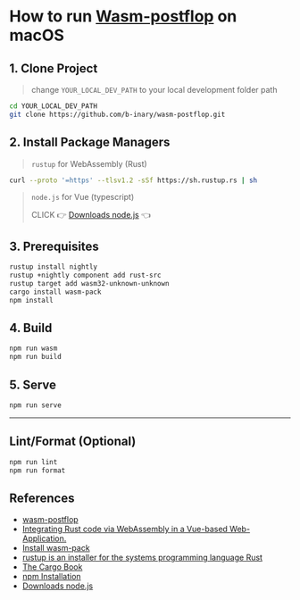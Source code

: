 # How to run [Wasm-postflop](https://github.com/b-inary/wasm-postflop) on macOS

## 1. Clone Project

> change `YOUR_LOCAL_DEV_PATH` to your local development folder path

```bash
cd YOUR_LOCAL_DEV_PATH
git clone https://github.com/b-inary/wasm-postflop.git
```

## 2. Install Package Managers

> `rustup` for WebAssembly (Rust)

```bash
curl --proto '=https' --tlsv1.2 -sSf https://sh.rustup.rs | sh
```

> `node.js` for Vue (typescript)
> 
> CLICK 👉 [Downloads node.js](https://nodejs.org/en/download) 👈

## 3. Prerequisites

```bash
rustup install nightly
rustup +nightly component add rust-src
rustup target add wasm32-unknown-unknown
cargo install wasm-pack
npm install
```

## 4. Build

```bash
npm run wasm
npm run build
```

## 5. Serve

```bash
npm run serve

```

---

## Lint/Format (Optional)

```bash
npm run lint
npm run format
```

## References

- [wasm-postflop](https://github.com/b-inary/wasm-postflop)
- [Integrating Rust code via WebAssembly in a Vue-based Web-Application.](https://applied-math-coding.medium.com/integrating-rust-code-via-webassembly-in-a-vue-based-web-application-f60d9cf4b1e3)
- [Install wasm-pack](https://rustwasm.github.io/wasm-pack/installer/)
- [rustup is an installer for
the systems programming language Rust](https://rustup.rs/)
- [The Cargo Book](https://doc.rust-lang.org/cargo/getting-started/installation.html)
- [npm Installation](https://npm.io/installation)
- [Downloads node.js](https://nodejs.org/en/download)
